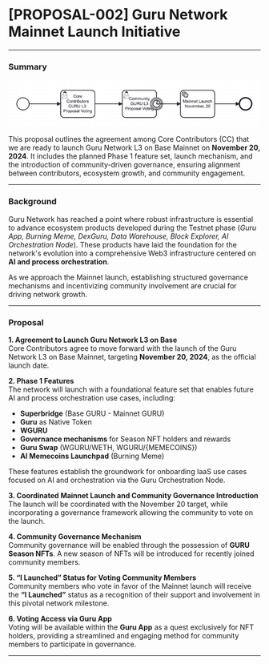 # [PROPOSAL-002] Guru Network Mainnet Launch Initiative

---

### Summary  

![Launch process](assets/proposal_002.png)

This proposal outlines the agreement among Core Contributors (CC) that we are ready to launch Guru Network L3 on Base Mainnet on **November 20, 2024**. It includes the planned Phase 1 feature set, launch mechanism, and the introduction of community-driven governance, ensuring alignment between contributors, ecosystem growth, and community engagement.

---

### Background  
Guru Network has reached a point where robust infrastructure is essential to advance ecosystem products developed during the Testnet phase (*Guru App, Burning Meme, DexGuru, Data Warehouse, Block Explorer, AI Orchestration Node*). These products have laid the foundation for the network's evolution into a comprehensive Web3 infrastructure centered on **AI and process orchestration**. 

As we approach the Mainnet launch, establishing structured governance mechanisms and incentivizing community involvement are crucial for driving network growth.

---

### Proposal

**1. Agreement to Launch Guru Network L3 on Base**  
Core Contributors agree to move forward with the launch of the Guru Network L3 on Base Mainnet, targeting **November 20, 2024**, as the official launch date. 

**2. Phase 1 Features**  
The network will launch with a foundational feature set that enables future AI and process orchestration use cases, including:
   - **Superbridge** (Base GURU - Mainnet GURU)
   - **Guru** as Native Token
   - **WGURU**
   - **Governance mechanisms** for Season NFT holders and rewards
   - **Guru Swap** (WGURU/WETH, WGURU/{MEMECOINS})
   - **AI Memecoins Launchpad** (Burning Meme)

These features establish the groundwork for onboarding IaaS use cases focused on AI and orchestration via the Guru Orchestration Node.

**3. Coordinated Mainnet Launch and Community Governance Introduction**  
The launch will be coordinated with the November 20 target, while incorporating a governance framework allowing the community to vote on the launch.

**4. Community Governance Mechanism**  
Community governance will be enabled through the possession of **GURU Season NFTs**. A new season of NFTs will be introduced for recently joined community members.

**5. “I Launched” Status for Voting Community Members**  
Community members who vote in favor of the Mainnet launch will receive the **“I Launched”** status as a recognition of their support and involvement in this pivotal network milestone.

**6. Voting Access via Guru App**  
Voting will be available within the **Guru App** as a quest exclusively for NFT holders, providing a streamlined and engaging method for community members to participate in governance.

---